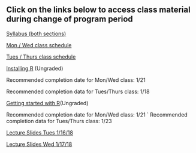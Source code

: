 ## Click on the links below to access class material during change of program period

[Syllabus (both sections)](Syllabus_Spring_2018.md)

[Mon / Wed class schedule](Mon_Wed_Schedule.md)

[Tues / Thurs class schedule](Tues_Thurs_Schedule.md)

[Installing R](R/InstallingR.md) (Ungraded)

Recommended completion date for Mon/Wed class: 1/21

Recommended completion data for Tues/Thurs class: 1/18

[Getting started with R](R/GettingStartedwithR.md)(Ungraded)

Recommended completion date for Mon/Wed class: 1/21
`
Recommended completion data for Tues/Thurs class: 1/23

[Lecture Slides Tues 1/16/18](Lectures/Lecture20180116Tues.pdf)

[Lecture Slides Wed 1/17/18](Lectures/Lecture20180117Wed.pdf)
